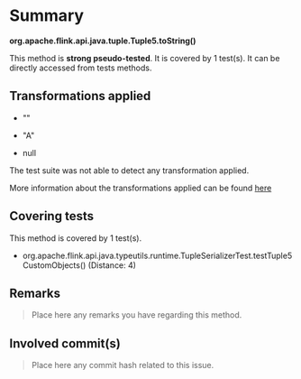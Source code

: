 # Summary
**org.apache.flink.api.java.tuple.Tuple5.toString()**

This method is **strong pseudo-tested**.
It is covered by 1 test(s). It can be directly accessed from tests methods.


## Transformations applied

- &quot;&quot;

- &quot;A&quot;

- null


The test suite was not able to detect any transformation applied.

More information about the transformations applied can be found [here](https://github.com/STAMP-project/pitest-descartes)

## Covering tests
This method is covered by 1 test(s).
* org.apache.flink.api.java.typeutils.runtime.TupleSerializerTest.testTuple5CustomObjects() (Distance: 4)


## Remarks
> Place here any remarks you have regarding this method.

## Involved commit(s)

> Place here any commit hash related to this issue.
